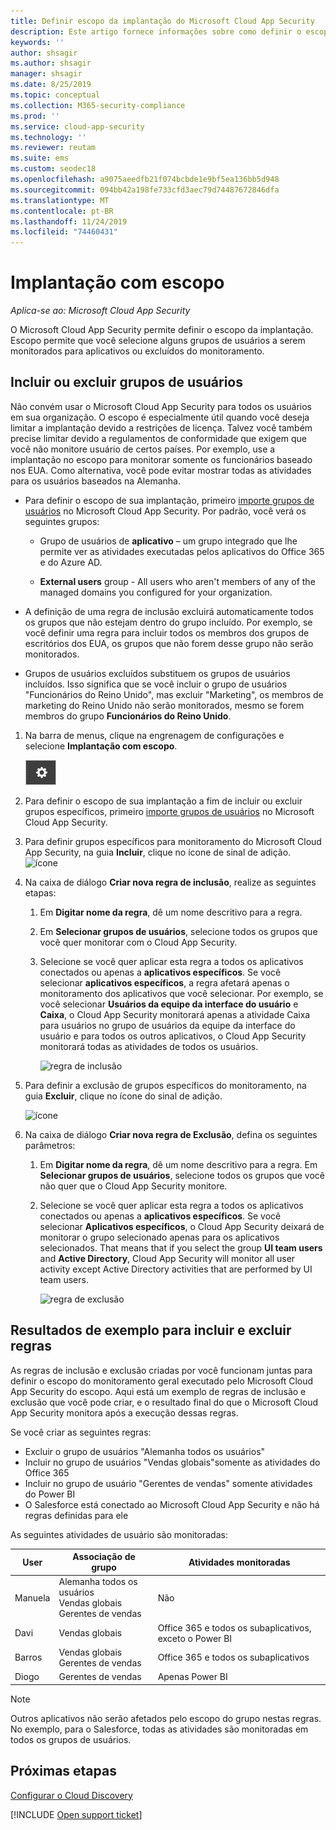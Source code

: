 ```yaml
---
title: Definir escopo da implantação do Microsoft Cloud App Security
description: Este artigo fornece informações sobre como definir o escopo de sua implantação do Cloud App Security, incluir e excluir usuários ou grupos específicos.
keywords: ''
author: shsagir
ms.author: shsagir
manager: shsagir
ms.date: 8/25/2019
ms.topic: conceptual
ms.collection: M365-security-compliance
ms.prod: ''
ms.service: cloud-app-security
ms.technology: ''
ms.reviewer: reutam
ms.suite: ems
ms.custom: seodec18
ms.openlocfilehash: a9075aeedfb21f074bcbde1e9bf5ea136bb5d948
ms.sourcegitcommit: 094bb42a198fe733cfd3aec79d74487672846dfa
ms.translationtype: MT
ms.contentlocale: pt-BR
ms.lasthandoff: 11/24/2019
ms.locfileid: "74460431"
---
```

# Implantação com escopo <a name="scoped-deployment"></a> 

*Aplica-se ao: Microsoft Cloud App Security*

O Microsoft Cloud App Security permite definir o escopo da implantação. Escopo permite que você selecione alguns grupos de usuários a serem monitorados para aplicativos ou excluídos do monitoramento.

## <a name="include-or-exclude-user-groups"></a>Incluir ou excluir grupos de usuários

Não convém usar o Microsoft Cloud App Security para todos os usuários em sua organização. O escopo é especialmente útil quando você deseja limitar a implantação devido a restrições de licença. Talvez você também precise limitar devido a regulamentos de conformidade que exigem que você não monitore usuário de certos países. Por exemplo, use a implantação no escopo para monitorar somente os funcionários baseado nos EUA. Como alternativa, você pode evitar mostrar todas as atividades para os usuários baseados na Alemanha.

- Para definir o escopo de sua implantação, primeiro [importe grupos de usuários](user-groups.md) no Microsoft Cloud App Security. Por padrão, você verá os seguintes grupos:

    - Grupo de usuários de **aplicativo** – um grupo integrado que lhe permite ver as atividades executadas pelos aplicativos do Office 365 e do Azure AD.

    - **External users** group - All users who aren't members of any of the managed domains you configured for your organization.

- A definição de uma regra de inclusão excluirá automaticamente todos os grupos que não estejam dentro do grupo incluído. Por exemplo, se você definir uma regra para incluir todos os membros dos grupos de escritórios dos EUA, os grupos que não forem desse grupo não serão monitorados.

- Grupos de usuários excluídos substituem os grupos de usuários incluídos. Isso significa que se você incluir o grupo de usuários "Funcionários do Reino Unido", mas excluir "Marketing", os membros de marketing do Reino Unido não serão monitorados, mesmo se forem membros do grupo **Funcionários do Reino Unido**.

1. Na barra de menus, clique na engrenagem de configurações e selecione **Implantação com escopo**.  

    ![settings icon](./media/settings-icon.png "ícone de configurações")

2. Para definir o escopo de sua implantação a fim de incluir ou excluir grupos específicos, primeiro [importe grupos de usuários](user-groups.md) no Microsoft Cloud App Security.

3. Para definir grupos específicos para monitoramento do Microsoft Cloud App Security, na guia **Incluir**, clique no ícone de sinal de adição.
    ![ícone](./media/plus-icon.png)

4. Na caixa de diálogo **Criar nova regra de inclusão**, realize as seguintes etapas:

    1. Em **Digitar nome da regra**, dê um nome descritivo para a regra.
    2. Em **Selecionar grupos de usuários**, selecione todos os grupos que você quer monitorar com o Cloud App Security.
    3. Selecione se você quer aplicar esta regra a todos os aplicativos conectados ou apenas a **aplicativos específicos**. Se você selecionar **aplicativos específicos**, a regra afetará apenas o monitoramento dos aplicativos que você selecionar. Por exemplo, se você selecionar **Usuários da equipe da interface do usuário** e **Caixa**, o Cloud App Security monitorará apenas a atividade Caixa para usuários no grupo de usuários da equipe da interface do usuário e para todos os outros aplicativos, o Cloud App Security monitorará todas as atividades de todos os usuários.

        ![regra de inclusão](./media/include-rule.png)

5. Para definir a exclusão de grupos específicos do monitoramento, na guia **Excluir**, clique no ícone do sinal de adição.

   ![ícone](./media/plus-icon.png)

6. Na caixa de diálogo **Criar nova regra de Exclusão**, defina os seguintes parâmetros:

    1. Em **Digitar nome da regra**, dê um nome descritivo para a regra.
    Em **Selecionar grupos de usuários**, selecione todos os grupos que você não quer que o Cloud App Security monitore.
    2. Selecione se você quer aplicar esta regra a todos os aplicativos conectados ou apenas a **aplicativos específicos**. Se você selecionar **Aplicativos específicos**, o Cloud App Security deixará de monitorar o grupo selecionado apenas para os aplicativos selecionados. That means that if you select the group **UI team users** and **Active Directory**, Cloud App Security will monitor all user activity except Active Directory activities that are performed by UI team users.

       ![regra de exclusão](./media/exclude-rule.png)

## <a name="example-results-for-include-and-exclude-rules"></a>Resultados de exemplo para incluir e excluir regras

As regras de inclusão e exclusão criadas por você funcionam juntas para definir o escopo do monitoramento geral executado pelo Microsoft Cloud App Security do escopo. Aqui está um exemplo de regras de inclusão e exclusão que você pode criar, e o resultado final do que o Microsoft Cloud App Security monitora após a execução dessas regras.

Se você criar as seguintes regras:

- Excluir o grupo de usuários "Alemanha todos os usuários"
- Incluir no grupo de usuários "Vendas globais"somente as atividades do Office 365
- Incluir no grupo de usuário "Gerentes de vendas" somente atividades do Power BI
- O Salesforce está conectado ao Microsoft Cloud App Security e não há regras definidas para ele

As seguintes atividades de usuário são monitoradas:

|User|Associação de grupo|Atividades monitoradas|
|----|----|----|
|Manuela|Alemanha todos os usuários<br>Vendas globais<br>Gerentes de vendas|Não|
|Davi|Vendas globais|Office 365 e todos os subaplicativos, exceto o Power BI|
|Barros|Vendas globais<br>Gerentes de vendas|Office 365 e todos os subaplicativos|
|Diogo|Gerentes de vendas|Apenas Power BI|

> [!NOTE]
> Outros aplicativos não serão afetados pelo escopo do grupo nestas regras.
> No exemplo, para o Salesforce, todas as atividades são monitoradas em todos os grupos de usuários.

## <a name="next-steps"></a>Próximas etapas

[Configurar o Cloud Discovery](set-up-cloud-discovery.md)

[!INCLUDE [Open support ticket](includes/support.md)]  
